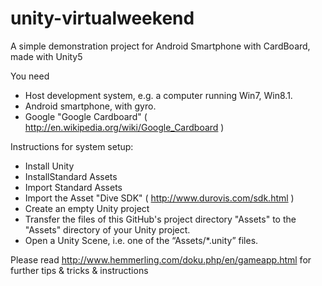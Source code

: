 # unity-virtualweekend
A simple demonstration project for Android Smartphone with CardBoard, made with Unity5

You need
- Host development system, e.g. a computer running Win7, Win8.1.
- Android smartphone, with gyro.
- Google "Google Cardboard" ( http://en.wikipedia.org/wiki/Google_Cardboard )

Instructions for system setup:
- Install Unity
- InstallStandard Assets
- Import Standard Assets
- Import the Asset "Dive SDK" ( http://www.durovis.com/sdk.html )
- Create an empty Unity project
- Transfer the files of this GitHub's project directory "Assets" to the "Assets" directory of your Unity project.
- Open a Unity Scene, i.e. one of the “Assets/*.unity” files.

Please read 
http://www.hemmerling.com/doku.php/en/gameapp.html
for further tips & tricks & instructions 

